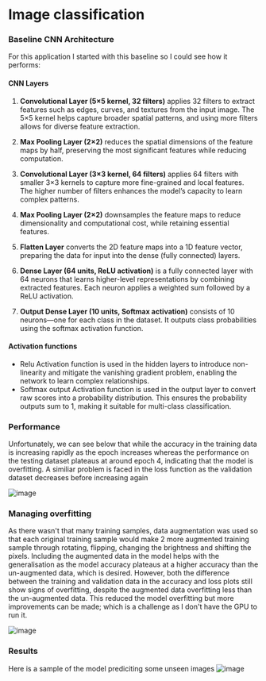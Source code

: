 # Image classification

### Baseline CNN Architecture

For this application I started with this baseline so I could see how it performs:

#### CNN Layers

1. **Convolutional Layer (5×5 kernel, 32 filters)** applies 32 filters to extract features such as edges, curves, and textures from the input image. The 5×5 kernel helps capture broader spatial patterns, and using more filters allows for diverse feature extraction.

2. **Max Pooling Layer (2×2)** reduces the spatial dimensions of the feature maps by half, preserving the most significant features while reducing computation.

3. **Convolutional Layer (3×3 kernel, 64 filters)** applies 64 filters with smaller 3×3 kernels to capture more fine-grained and local features. The higher number of filters enhances the model’s capacity to learn complex patterns.

4. **Max Pooling Layer (2×2)** downsamples the feature maps to reduce dimensionality and computational cost, while retaining essential features.

5. **Flatten Layer** converts the 2D feature maps into a 1D feature vector, preparing the data for input into the dense (fully connected) layers.

6. **Dense Layer (64 units, ReLU activation)** is a fully connected layer with 64 neurons that learns higher-level representations by combining extracted features. Each neuron applies a weighted sum followed by a ReLU activation.

7. **Output Dense Layer (10 units, Softmax activation)** consists of 10 neurons—one for each class in the dataset. It outputs class probabilities using the softmax activation function.

#### Activation functions
- Relu Activation function is used in the hidden layers to introduce non-linearity and mitigate the vanishing gradient problem, enabling the network to learn complex relationships.
- Softmax output Activation function is used in the output layer to convert raw scores into a probability distribution. This ensures the probability outputs sum to 1, making it suitable for multi-class classification.

### Performance

Unfortunately, we can see below that while the accuracy in the training data is increasing rapidly as the epoch increases whereas the performance on the testing dataset plateaus at around epoch 4, indicating that the model is overfitting. A similiar problem is faced in the loss function as the validation dataset decreases before increasing again

![image](https://github.com/user-attachments/assets/b185e10f-5e4d-4b0c-adc9-65641b7ab05b)

### Managing overfitting

As there wasn't that many training samples, data augmentation was used so that each original training sample would make 2 more augmented training sample through rotating, flipping, changing the brightness and shifting the pixels. Including the augmented data in the model helps with the generalisation as the model accuracy plateaus at a higher accuracy than the un-augmented data, which is desired. However, both the difference between the training and validation data in the accuracy and loss plots still show signs of overfitting, despite the augmented data overfitting less than the un-augmented data. This reduced the model overfitting but more improvements can be made; which is a challenge as I don't have the GPU to run it.

![image](https://github.com/user-attachments/assets/48148ff8-7d92-4632-94bb-380110572a0e)

### Results
Here is a sample of the model prediciting some unseen images
![image](https://github.com/user-attachments/assets/69dca8cd-9ff4-4e9f-b1f4-5848cd5b703e)



